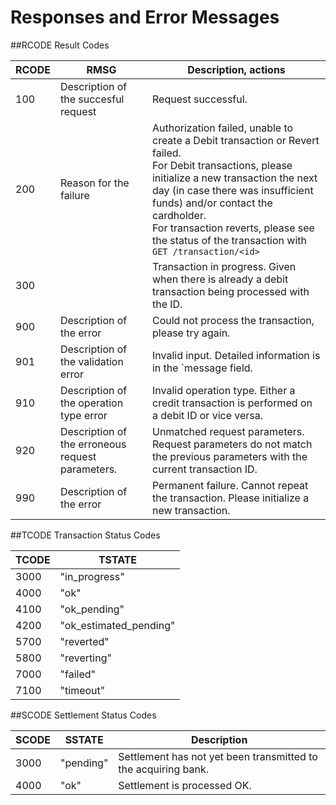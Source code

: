 # Responses and Error Messages

##RCODE Result Codes

RCODE | RMSG | Description, actions
----- | ---- | --------------------
100 | Description of the succesful request | Request successful.
200 | Reason for the failure | Authorization failed, unable to create a Debit transaction or Revert failed.<br />For Debit transactions, please initialize a new transaction the next day (in case there was insufficient funds) and/or contact the cardholder.<br />For transaction reverts, please see the status of the transaction with `GET /transaction/<id>`
300 | | Transaction in progress. Given when there is already a debit transaction being processed with the ID.
900 | Description of the error | Could not process the transaction, please try again.
901 | Description of the validation error | Invalid input. Detailed information is in the `message field.
910 | Description of the operation type error | Invalid operation type. Either a credit transaction is performed on a debit ID or vice versa.
920 | Description of the erroneous request parameters. | Unmatched request parameters. Request parameters do not match the previous parameters with the current transaction ID.
990 | Description of the error | Permanent failure. Cannot repeat the transaction. Please initialize a new transaction.

##TCODE Transaction Status Codes

TCODE | TSTATE
----- | ------
3000 | "in_progress"
4000 | "ok"
4100 | "ok_pending"
4200 | "ok_estimated_pending"
5700 | "reverted"
5800 | "reverting"
7000 | "failed"
7100 | "timeout"


##SCODE Settlement Status Codes

SCODE | SSTATE | Description
----- | ------ | -----------
3000 | "pending" | Settlement has not yet been transmitted to the acquiring bank.
4000 | "ok" | Settlement is processed OK.